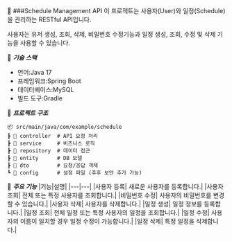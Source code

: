 📌 ###Schedule Management API
이 프로젝트는 사용자(User)와 일정(Schedule)을 관리하는 RESTful API입니다.

사용자는 유저 생성, 조회, 삭제, 비밀번호 수정기능과 일정 생성, 조회, 수정 및 삭제 기능을 사용할 수 있습니다.

🚀  ***기술 스택***
- 언어:Java 17
- 프레임워크:Spring Boot
- 데이터베이스:MySQL
- 빌드 도구:Gradle

📂 ***프로젝트 구조***
```
📦 src/main/java/com/example/schedule
┣ 📂 controller  # API 요청 처리
┣ 📂 service     # 비즈니스 로직
┣ 📂 repository  # 데이터 접근
┣ 📂 entity      # DB 모델
┣ 📂 dto         # 요청/응답 객체
┗ 📂 config      # 설정 파일 (추후 보안 추가 가능)
```

📌 ***주요 기능***
|기능|설명|
|---|---|
|사용자 등록| 새로운 사용자를 등록합니다.|
|사용자 조회| 전체 또는 특정 사용자를 조회합니다.|
|비밀번호 수정| 사용자의 비밀번호를 변경할 수 있습니다.|
|사용자 삭제| 사용자를 삭제합니다.|
|일정 생성| 일정 정보를 등록합니다.|
|일정 조회| 전체 일정 또는 특정 사용자의 일정을 조회합니다.|
|일정 수정| 사용자의 이름이 일치할 경우 일정 수정이 가능합니다.|
|일정 삭제| 특정 일정을 삭제합니다.|




